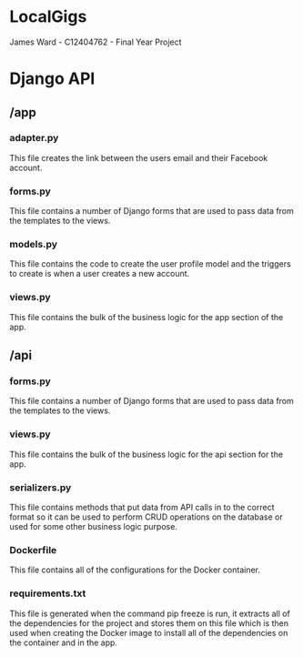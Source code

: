 # LocalGigs

James Ward - C12404762 - Final Year Project

# Django API

## /app

### adapter.py

This file creates the link between the users email and their Facebook account.

### forms.py

This file contains a number of Django forms that are used to pass data from the templates to the views.

### models.py

This file contains the code to create the user profile model and the triggers to create is when a user creates a new account.

### views.py

This file contains the bulk of the business logic for the app section of the app.

## /api

### forms.py

This file contains a number of Django forms that are used to pass data from the templates to the views.

### views.py

This file contains the bulk of the business logic for the api section for the app.

### serializers.py

This file contains methods that put data from API calls in to the correct format so it can be used to perform CRUD operations on the database or used for some other business logic purpose.

### Dockerfile

This file contains all of the configurations for the Docker container.

### requirements.txt

This file is generated when the command pip freeze is run, it extracts all of the dependencies for the project and stores them on this file which is then used when creating the Docker image to install all of the dependencies on the container and in the app.